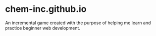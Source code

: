 # chem-inc.github.io
An incremental game created with the purpose of helping me learn and practice beginner web development.
